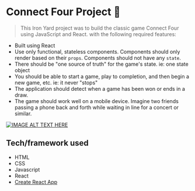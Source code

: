 # Connect Four Project :red_circle:

> This Iron Yard project was to build the classic game Connect Four using JavaScript and React. with the following required features:

- Built using React
- Use only functional, stateless components. Components should only render based on their `props`. Components should not have any `state`.
- There should be "one source of truth" for the game's state. ie: one state object
- You should be able to start a game, play to completion, and then begin a new game, etc. ie: it never "stops"
- The application should detect when a game has been won or ends in a draw.
- The game should work well on a mobile device. Imagine two friends passing a phone back and forth while waiting in line for a concert or similar.

[![IMAGE ALT TEXT HERE](https://media.giphy.com/media/13tBxSuOF0FSJG/giphy.gif)](https://media.giphy.com/media/13tBxSuOF0FSJG/giphy.gif)

## Tech/framework used

* HTML
* CSS
* Javascript
* React
* [Create React App](https://github.com/facebookincubator/create-react-app)
